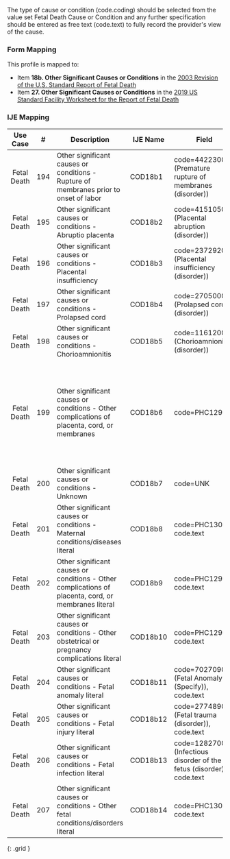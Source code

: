 The type of cause or condition (code.coding) should be selected from the value set Fetal Death Cause or Condition and any further specification should be entered as free text (code.text) to fully record the provider's view of the cause.

### Form Mapping
This profile is mapped to:
 * Item **18b. Other Significant Causes or Conditions** in the [2003 Revision of the U.S. Standard Report of Fetal Death](https://www.cdc.gov/nchs/data/dvs/FDEATH11-03finalACC.pdf)
 * Item **27. Other Significant Causes or Conditions** in the [2019 US Standard Facility Worksheet for the Report of Fetal Death](https://www.cdc.gov/nchs/data/dvs/fetal-death-facility-worksheet-2019-508.pdf)

### IJE Mapping

| **Use Case** |  **#**   |  **Description**  | **IJE Name**  |  **Field**  |  **Type**  | **Value Set**  |
| :---------: | --------------- | ------------ | ------------- | ---------- | ---------- | -------------- |
| Fetal Death | 194 | Other significant causes or conditions - Rupture of membranes prior to onset of labor | COD18b1 | code=44223004 (Premature rupture of membranes (disorder)) |na | |
| Fetal Death | 195 | Other significant causes or conditions - Abruptio placenta | COD18b2 | code=415105001 (Placental abruption (disorder)) |na | |
| Fetal Death | 196 | Other significant causes or conditions  - Placental insufficiency | COD18b3 | code=237292005 (Placental insufficiency (disorder)) |na | |
| Fetal Death | 197 | Other significant causes or conditions - Prolapsed cord | COD18b4 | code=270500004 (Prolapsed cord (disorder)) |na | |
| Fetal Death | 198 | Other significant causes or conditions - Chorioamnionitis | COD18b5 | code=11612004 (Chorioamnionitis (disorder)) |na | |
| Fetal Death | 199 | Other significant causes or conditions - Other complications of placenta, cord, or membranes | COD18b6 | code=PHC1298 |na |need to check this one - PHC1298 is 'Complications of Placenta, Cord, or Membranes: Other (Specify)' but IJE field is Y, N (not literal text) |
| Fetal Death | 200 | Other significant causes or conditions - Unknown | COD18b7 | code=UNK |na | |
| Fetal Death | 201 | Other significant causes or conditions - Maternal conditions/diseases literal | COD18b8 | code=PHC1301, <br />code.text |string |.text should contain description |
| Fetal Death | 202 | Other significant causes or conditions - Other complications of placenta, cord, or membranes literal | COD18b9 | code=PHC1298, <br />code.text |string |.text should contain description |
| Fetal Death | 203 | Other significant causes or conditions - Other obstetrical or pregnancy complications literal | COD18b10 | code=PHC1299, <br />code.text |string |.text should contain description |
| Fetal Death | 204 | Other significant causes or conditions - Fetal anomaly literal | COD18b11 | code=702709008 (Fetal Anomaly (Specify)), <br />code.text |string |.text should contain description |
| Fetal Death | 205 | Other significant causes or conditions - Fetal injury literal | COD18b12 | code=277489001 (Fetal trauma (disorder)), <br />code.text |string | |
| Fetal Death | 206 | Other significant causes or conditions - Fetal infection literal | COD18b13 | code=128270001 (Infectious disorder of the fetus (disorder)), <br />code.text |string | |
| Fetal Death | 207 | Other significant causes or conditions - Other fetal conditions/disorders literal | COD18b14 | code=PHC1300, <br />code.text |string | |
{: .grid }
